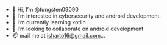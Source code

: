 - 👋 Hi, I’m @tungsten09090
- 👀 I’m interested in cybersecurity and android development.
- 🌱 I’m currently learning kotlin .
- 💞️ I’m looking to collaborate on android development
- 📫 mail me at isharto16@gmail.com...

<!---
tungsten09090/tungsten09090 is a ✨ special ✨ repository because its `README.md` (this file) appears on your GitHub profile.
You can click the Preview link to take a look at your changes.
i am a newbie roaming around with the will to learn
--->
